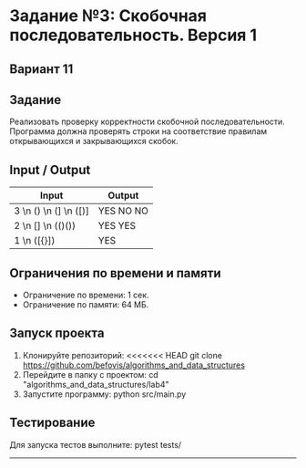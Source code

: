 # Задание №3: Скобочная последовательность. Версия 1
## Вариант 11

## Задание
Реализовать проверку корректности скобочной последовательности. Программа должна проверять строки на соответствие правилам открывающихся и закрывающихся скобок.

## Input / Output

| Input           | Output |
|------------------|--------|
| 3 \n () \n (] \n ([)] | YES NO NO |
| 2 \n [] \n (()()) | YES YES |
| 1 \n ([{}])       | YES    |

## Ограничения по времени и памяти

- Ограничение по времени: 1 сек.
- Ограничение по памяти: 64 МБ.

## Запуск проекта

1. Клонируйте репозиторий:
<<<<<<< HEAD
git clone https://github.com/befovis/algorithms_and_data_structures
2. Перейдите в папку с проектом:
cd "algorithms_and_data_structures/lab4"
3. Запустите программу:
python src/main.py

## Тестирование
Для запуска тестов выполните:
pytest tests/

---
